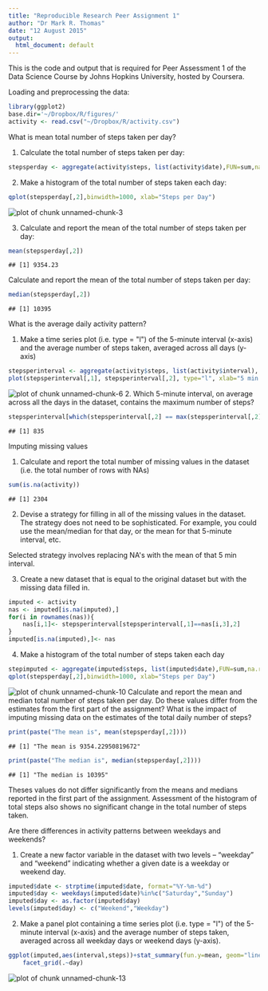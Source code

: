 ```yaml
---
title: "Reproducible Research Peer Assignment 1"
author: "Dr Mark R. Thomas"
date: "12 August 2015"
output:
  html_document: default
---
```


This is the code and output that is required for Peer Assessment 1 of the Data 
Science Course by Johns Hopkins University, hosted by Coursera.

Loading and preprocessing the data:


```r
library(ggplot2)
base.dir='~/Dropbox/R/figures/'
activity <- read.csv("~/Dropbox/R/activity.csv")
```
What is mean total number of steps taken per day?
1. Calculate the total number of steps taken per day:

```r
stepsperday <- aggregate(activity$steps, list(activity$date),FUN=sum,na.rm=TRUE)
```

2. Make a histogram of the total number of steps taken each day:

```r
qplot(stepsperday[,2],binwidth=1000, xlab="Steps per Day")
```

![plot of chunk unnamed-chunk-3](figure/unnamed-chunk-3-1.png) 

3. Calculate and report the mean of the total number of steps taken per day:

```r
mean(stepsperday[,2])
```

```
## [1] 9354.23
```
Calculate and report the mean of the total number of steps taken per day:

```r
median(stepsperday[,2])
```

```
## [1] 10395
```
What is the average daily activity pattern?
1. Make a time series plot (i.e. type = "l") of the 5-minute interval (x-axis) and the average number of steps taken, averaged across all days (y-axis)

```r
stepsperinterval <- aggregate(activity$steps, list(activity$interval), FUN=mean, na.rm=TRUE)
plot(stepsperinterval[,1], stepsperinterval[,2], type="l", xlab="5 min interval", ylab="Steps")
```

![plot of chunk unnamed-chunk-6](figure/unnamed-chunk-6-1.png) 
2. Which 5-minute interval, on average across all the days in the dataset, contains the maximum number of steps?

```r
stepsperinterval[which(stepsperinterval[,2] == max(stepsperinterval[,2])),1]
```

```
## [1] 835
```
Imputing missing values
1. Calculate and report the total number of missing values in the dataset (i.e. the total number of rows with NAs)

```r
sum(is.na(activity))
```

```
## [1] 2304
```
2. Devise a strategy for filling in all of the missing values in the dataset. The strategy does not need to be sophisticated. For example, you could use the mean/median for that day, or the mean for that 5-minute interval, etc.

Selected strategy involves replacing NA's with the mean of that 5 min interval.

3. Create a new dataset that is equal to the original dataset but with the missing data filled in.

```r
imputed <- activity
nas <- imputed[is.na(imputed),]
for(i in rownames(nas)){
    nas[i,1]<- stepsperinterval[stepsperinterval[,1]==nas[i,3],2]
}
imputed[is.na(imputed),]<- nas
```
4. Make a histogram of the total number of steps taken each day 

```r
stepimputed <- aggregate(imputed$steps, list(imputed$date),FUN=sum,na.rm=TRUE)
qplot(stepsperday[,2],binwidth=1000, xlab="Steps per Day")
```

![plot of chunk unnamed-chunk-10](figure/unnamed-chunk-10-1.png) 
Calculate and report the mean and median total number of steps taken per day. Do these values differ from the estimates from the first part of the assignment? What is the impact of imputing missing data on the estimates of the total daily number of steps?

```r
print(paste("The mean is", mean(stepsperday[,2])))
```

```
## [1] "The mean is 9354.22950819672"
```

```r
print(paste("The median is", median(stepsperday[,2])))
```

```
## [1] "The median is 10395"
```
Theses values do not differ significantly from the means and medians reported in
the first part of the assignment. Assessment of the histogram of total steps also
shows no significant change in the total number of steps taken.

Are there differences in activity patterns between weekdays and weekends?
1. Create a new factor variable in the dataset with two levels – “weekday” and “weekend” indicating whether a given date is a weekday or weekend day.

```r
imputed$date <- strptime(imputed$date, format="%Y-%m-%d")
imputed$day <- weekdays(imputed$date)%in%c("Saturday","Sunday")
imputed$day <- as.factor(imputed$day)
levels(imputed$day) <- c("Weekend","Weekday")
```
2. Make a panel plot containing a time series plot (i.e. type = "l") of the 5-minute interval (x-axis) and the average number of steps taken, averaged across all weekday days or weekend days (y-axis).

```r
ggplot(imputed,aes(interval,steps))+stat_summary(fun.y=mean, geom="line")+
    facet_grid(.~day)
```

![plot of chunk unnamed-chunk-13](figure/unnamed-chunk-13-1.png) 

